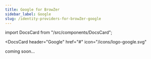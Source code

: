 ```yaml
---
title: Google for BrowZer
sidebar_label: Google
slug: /identity-providers-for-browZer-google
---
```


import DocsCard from "/src/components/DocsCard";

<head>
  <title>Google for OpenZiti BrowZer</title>
  <meta
    name="description"
    content="How to set up Google for OpenZiti BrowZer."
  />
</head>

<DocsCard 
  header="Google" 
  href="#" 
  icon="/icons/logo-google.svg" 
  >
</DocsCard>

coming soon...
